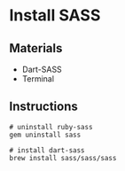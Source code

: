 # Install SASS

## Materials
* Dart-SASS
* Terminal

## Instructions

```
# uninstall ruby-sass
gem uninstall sass

# install dart-sass
brew install sass/sass/sass
```
